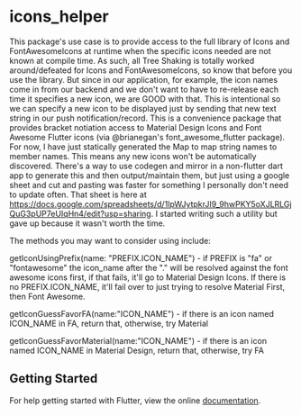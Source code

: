 # icons_helper

This package's use case is to provide access to the full library of Icons and FontAwesomeIcons at runtime when the specific icons needed are not known at compile time. As such, all Tree Shaking is totally worked around/defeated for Icons and FontAwesomeIcons, so know that before you use the library. But since in our application, for example, the icon names come in from our backend and we don't want to have to re-release each time it specifies a new icon, we are GOOD with that. This is intentional so we can specify a new icon to be displayed just by sending that new text string in our push notification/record. This is a convenience package that provides bracket notiation access to Material Design Icons and Font Awesome Flutter icons (via @brianegan's font_awesome_flutter package). For now, I have just statically generated the Map to map string names to member names. This means any new icons won't be automatically discovered. There's a way to use codegen and mirror in a non-flutter dart app to generate this and then output/maintain them, but just using a google sheet and cut and pasting was faster for something I personally don't need to update often. That sheet is here at https://docs.google.com/spreadsheets/d/1IpWJytpkrJI9_9hwPKY5oXJLRLGjQuG3pUP7eUIqHn4/edit?usp=sharing. I started writing such a utility but gave up because it wasn't worth the time.


The methods you may want to consider using include:

getIconUsingPrefix(name: "PREFIX.ICON_NAME") - if PREFIX is "fa" or "fontawesome" the icon_name after the "." will be resolved against the font awesome icons first, if that fails, it'll go to Material Design Icons. If there is no PREFIX.ICON_NAME, it'll fail over to just trying to resolve Material First, then Font Awesome.

getIconGuessFavorFA(name:"ICON_NAME") - if there is an icon named ICON_NAME in FA, return that, otherwise, try Material

getIconGuessFavorMaterial(name:"ICON_NAME") - if there is an icon named ICON_NAME in Material Design, return that, otherwise, try FA







## Getting Started

For help getting started with Flutter, view the online [documentation](https://flutter.io/).

